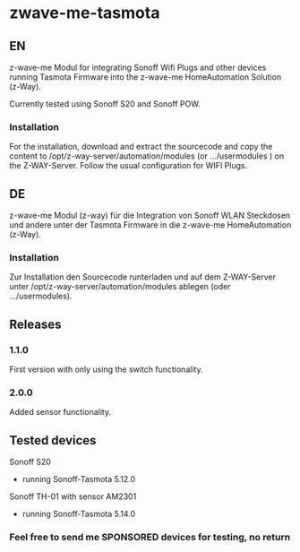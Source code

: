 # zwave-me-tasmota


## EN

z-wave-me Modul for integrating Sonoff Wifi Plugs and other devices running 
Tasmota Firmware into the z-wave-me HomeAutomation Solution (z-Way).

Currently tested using Sonoff S20 and Sonoff POW.

### Installation

For the installation, download and extract the sourcecode and copy the 
content to /opt/z-way-server/automation/modules (or .../usermodules ) on 
the Z-WAY-Server.
Follow the usual configuration for WIFI Plugs.


## DE

z-wave-me Modul (z-way) für die Integration von Sonoff WLAN Steckdosen und 
andere unter der Tasmota Firmware in die z-wave-me HomeAutomation (z-Way).

### Installation

Zur Installation den Sourcecode runterladen und auf dem Z-WAY-Server unter 
/opt/z-way-server/automation/modules ablegen (oder .../usermodules).


## Releases

### 1.1.0
First version with only using the switch functionality.

### 2.0.0
Added sensor functionality.


## Tested devices

Sonoff S20      
- running Sonoff-Tasmota 5.12.0

Sonoff TH-01 with sensor AM2301    
- running Sonoff-Tasmota 5.14.0

### Feel free to send me SPONSORED devices for testing, no return

